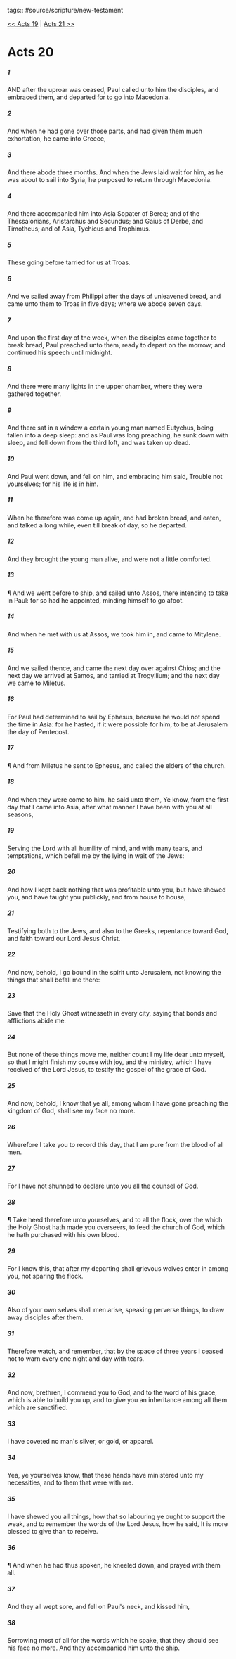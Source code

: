 tags:: #source/scripture/new-testament

[<< Acts 19](/New_Testament/05_Acts/Acts_19.md) | [Acts 21 >>](/New_Testament/05_Acts/Acts_21.md)

# Acts 20

##### 1

AND after the uproar was ceased, Paul called unto him the disciples, and embraced them, and departed for to go into Macedonia.

##### 2

And when he had gone over those parts, and had given them much exhortation, he came into Greece,

##### 3

And there abode three months. And when the Jews laid wait for him, as he was about to sail into Syria, he purposed to return through Macedonia.

##### 4

And there accompanied him into Asia Sopater of Berea; and of the Thessalonians, Aristarchus and Secundus; and Gaius of Derbe, and Timotheus; and of Asia, Tychicus and Trophimus.

##### 5

These going before tarried for us at Troas.

##### 6

And we sailed away from Philippi after the days of unleavened bread, and came unto them to Troas in five days; where we abode seven days.

##### 7

And upon the first day of the week, when the disciples came together to break bread, Paul preached unto them, ready to depart on the morrow; and continued his speech until midnight.

##### 8

And there were many lights in the upper chamber, where they were gathered together.

##### 9

And there sat in a window a certain young man named Eutychus, being fallen into a deep sleep: and as Paul was long preaching, he sunk down with sleep, and fell down from the third loft, and was taken up dead.

##### 10

And Paul went down, and fell on him, and embracing him said, Trouble not yourselves; for his life is in him.

##### 11

When he therefore was come up again, and had broken bread, and eaten, and talked a long while, even till break of day, so he departed.

##### 12

And they brought the young man alive, and were not a little comforted.

##### 13

¶ And we went before to ship, and sailed unto Assos, there intending to take in Paul: for so had he appointed, minding himself to go afoot.

##### 14

And when he met with us at Assos, we took him in, and came to Mitylene.

##### 15

And we sailed thence, and came the next day over against Chios; and the next day we arrived at Samos, and tarried at Trogyllium; and the next day we came to Miletus.

##### 16

For Paul had determined to sail by Ephesus, because he would not spend the time in Asia: for he hasted, if it were possible for him, to be at Jerusalem the day of Pentecost.

##### 17

¶ And from Miletus he sent to Ephesus, and called the elders of the church.

##### 18

And when they were come to him, he said unto them, Ye know, from the first day that I came into Asia, after what manner I have been with you at all seasons,

##### 19

Serving the Lord with all humility of mind, and with many tears, and temptations, which befell me by the lying in wait of the Jews:

##### 20

And how I kept back nothing that was profitable unto you, but have shewed you, and have taught you publickly, and from house to house,

##### 21

Testifying both to the Jews, and also to the Greeks, repentance toward God, and faith toward our Lord Jesus Christ.

##### 22

And now, behold, I go bound in the spirit unto Jerusalem, not knowing the things that shall befall me there:

##### 23

Save that the Holy Ghost witnesseth in every city, saying that bonds and afflictions abide me.

##### 24

But none of these things move me, neither count I my life dear unto myself, so that I might finish my course with joy, and the ministry, which I have received of the Lord Jesus, to testify the gospel of the grace of God.

##### 25

And now, behold, I know that ye all, among whom I have gone preaching the kingdom of God, shall see my face no more.

##### 26

Wherefore I take you to record this day, that I am pure from the blood of all men.

##### 27

For I have not shunned to declare unto you all the counsel of God.

##### 28

¶ Take heed therefore unto yourselves, and to all the flock, over the which the Holy Ghost hath made you overseers, to feed the church of God, which he hath purchased with his own blood.

##### 29

For I know this, that after my departing shall grievous wolves enter in among you, not sparing the flock.

##### 30

Also of your own selves shall men arise, speaking perverse things, to draw away disciples after them.

##### 31

Therefore watch, and remember, that by the space of three years I ceased not to warn every one night and day with tears.

##### 32

And now, brethren, I commend you to God, and to the word of his grace, which is able to build you up, and to give you an inheritance among all them which are sanctified.

##### 33

I have coveted no man's silver, or gold, or apparel.

##### 34

Yea, ye yourselves know, that these hands have ministered unto my necessities, and to them that were with me.

##### 35

I have shewed you all things, how that so labouring ye ought to support the weak, and to remember the words of the Lord Jesus, how he said, It is more blessed to give than to receive.

##### 36

¶ And when he had thus spoken, he kneeled down, and prayed with them all.

##### 37

And they all wept sore, and fell on Paul's neck, and kissed him,

##### 38

Sorrowing most of all for the words which he spake, that they should see his face no more. And they accompanied him unto the ship.
